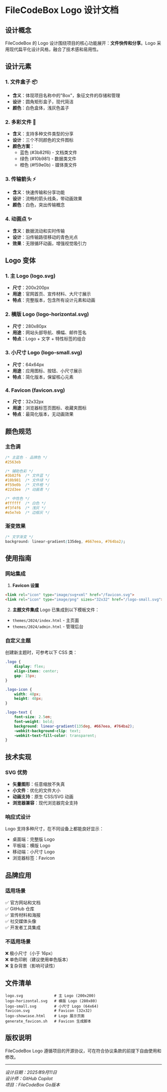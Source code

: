 # FileCodeBox Logo 设计文档

## 设计概念

FileCodeBox 的 Logo 设计围绕项目的核心功能展开：**文件快传和分享**。Logo 采用现代扁平化设计风格，融合了技术感和易用性。

## 设计元素

### 1. 文件盒子 📦
- **含义**：体现项目名称中的"Box"，象征文件的存储和管理
- **设计**：圆角矩形盒子，现代简洁
- **颜色**：白色盒体，浅灰色盖子

### 2. 多彩文件 📁
- **含义**：支持多种文件类型的分享
- **设计**：三个不同颜色的文件图标
- **颜色方案**：
  - 蓝色 (#3b82f6) - 文档类文件
  - 绿色 (#10b981) - 数据类文件  
  - 橙色 (#f59e0b) - 媒体类文件

### 3. 传输箭头 ⚡
- **含义**：快速传输和分享功能
- **设计**：流畅的箭头线条，带动画效果
- **颜色**：白色，突出传输概念

### 4. 动画点 ✨
- **含义**：数据流动和实时传输
- **设计**：沿传输路径移动的青色光点
- **效果**：无限循环动画，增强视觉吸引力

## Logo 变体

### 1. 主 Logo (logo.svg)
- **尺寸**：200x200px
- **用途**：官网首页、宣传材料、大尺寸展示
- **特点**：完整版本，包含所有设计元素和动画

### 2. 横版 Logo (logo-horizontal.svg)
- **尺寸**：280x80px
- **用途**：网站头部导航、横幅、邮件签名
- **特点**：Logo + 文字 + 特性标签的组合

### 3. 小尺寸 Logo (logo-small.svg)
- **尺寸**：64x64px
- **用途**：应用图标、按钮、小尺寸展示
- **特点**：简化版本，保留核心元素

### 4. Favicon (favicon.svg)
- **尺寸**：32x32px
- **用途**：浏览器标签页图标、收藏夹图标
- **特点**：最简化版本，无动画效果

## 颜色规范

### 主色调
```css
/* 主蓝色 - 品牌色 */
#2563eb

/* 辅助色彩 */
#3b82f6  /* 文件蓝 */
#10b981  /* 文件绿 */
#f59e0b  /* 文件橙 */
#22d3ee  /* 动画青 */

/* 中性色 */
#ffffff  /* 白色 */
#f3f4f6  /* 浅灰 */
#e5e7eb  /* 边框灰 */
```

### 渐变效果
```css
/* 文字渐变 */
background: linear-gradient(135deg, #667eea, #764ba2);
```

## 使用指南

### 网站集成
1. **Favicon 设置**
```html
<link rel="icon" type="image/svg+xml" href="/favicon.svg">
<link rel="icon" type="image/png" sizes="32x32" href="/logo-small.svg">
```

2. **主题文件集成**
Logo 已集成到以下模板文件：
- `themes/2024/index.html` - 主页面
- `themes/2024/admin.html` - 管理后台

### 自定义主题
创建新主题时，可参考以下 CSS 类：
```css
.logo {
    display: flex;
    align-items: center;
    gap: 15px;
}

.logo-icon {
    width: 48px;
    height: 48px;
}

.logo-text {
    font-size: 2.5em;
    font-weight: bold;
    background: linear-gradient(135deg, #667eea, #764ba2);
    -webkit-background-clip: text;
    -webkit-text-fill-color: transparent;
}
```

## 技术实现

### SVG 优势
- **矢量图形**：任意缩放不失真
- **小文件**：优化的文件大小
- **动画支持**：原生 CSS/SVG 动画
- **浏览器兼容**：现代浏览器完全支持

### 响应式设计
Logo 支持多种尺寸，在不同设备上都能良好显示：
- 桌面端：完整版 Logo
- 平板端：横版 Logo  
- 移动端：小尺寸 Logo
- 浏览器标签：Favicon

## 品牌应用

### 适用场景
✅ 官方网站和文档  
✅ GitHub 仓库  
✅ 宣传材料和海报  
✅ 社交媒体头像  
✅ 开发者工具集成  

### 不适用场景  
❌ 极小尺寸（小于 16px）  
❌ 单色印刷（建议使用单色版本）  
❌ 复杂背景（影响可读性）  

## 文件清单

```
logo.svg              # 主 Logo (200x200)
logo-horizontal.svg   # 横版 Logo (280x80)  
logo-small.svg        # 小尺寸 Logo (64x64)
favicon.svg           # Favicon (32x32)
logo-showcase.html    # Logo 展示页面
generate_favicon.sh   # Favicon 生成脚本
```

## 版权说明

FileCodeBox Logo 遵循项目的开源协议，可在符合协议条款的前提下自由使用和修改。

---

*设计日期：2025年9月11日*  
*设计师：GitHub Copilot*  
*项目：FileCodeBox Go版本*
